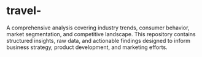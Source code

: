 # travel-
A comprehensive analysis covering industry trends, consumer behavior, market segmentation, and competitive landscape. This repository contains structured insights, raw data, and actionable findings designed to inform business strategy, product development, and marketing efforts.  
